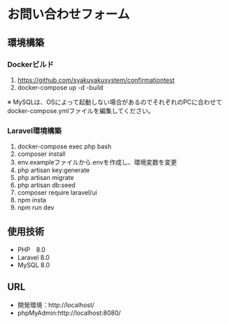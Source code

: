# お問い合わせフォーム

## 環境構築

### Dockerビルド
1. https://github.com/syakuyakusystem/confirmationtest
2. docker-compose up -d -build

※ MySQLは、OSによって起動しない場合があるのでそれぞれのPCに合わせてdocker-compose.ymlファイルを編集してください。

### Laravel環境構築
1. docker-compose exec php bash
2. composer install
3. env.exampleファイルから.envを作成し、環境変数を変更
4. php artisan key:generate
5. php artisan migrate
6. php artisan db:seed
7. composer require laravel/ui
8. npm insta
9. npm run dev

## 使用技術
* PHP　8.0
* Laravel 8.0
* MySQL 8.0

## URL
* 開発環境：http://localhost/
* phpMyAdmin:http://localhost:8080/
